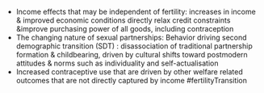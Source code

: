 - Income effects that may be independent of fertility: increases in income & improved economic conditions directly relax credit constraints &improve purchasing power of all goods, including contraception
- The changing nature of sexual partnerships: Behavior driving second demographic transition (SDT) : disassociation of traditional partnership formation & childbearing, driven by cultural shifts toward postmodern attitudes & norms such as individuality and self-actualisation
- Increased contraceptive use that are driven by other welfare related outcomes that are not directly captured by income
#fertilityTransition
